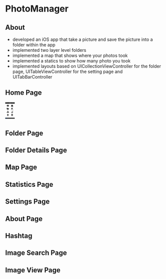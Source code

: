 # PhotoManager
## About
- developed an iOS app that take a picture and save the picture into a folder within the app
- implemented two layer level folders
- implemented a map that shows where your photos took
- implemented a statics to show how many photo you took
- implemented layouts based on UICollectionViewController for the folder page, UITableViewController for the setting page and UITabBarController


## Home Page
<img src="images/home.png" width="30px">

## Folder Page

## Folder Details Page

## Map Page

## Statistics Page

## Settings Page

## About Page

## Hashtag

## Image Search Page

## Image View Page




